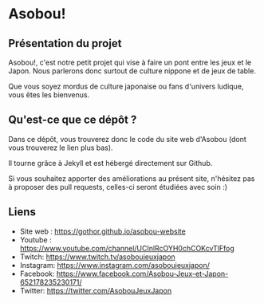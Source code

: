 # Asobou!

## Présentation du projet

Asobou!, c'est notre petit projet qui vise à faire un pont entre les jeux et le
Japon. 
Nous parlerons donc surtout de culture nippone et de jeux de table. 

Que vous soyez mordus de culture japonaise ou fans d'univers ludique, vous êtes
les bienvenus.

## Qu'est-ce que ce dépôt ?

Dans ce dépôt, vous trouverez donc le code du site web d'Asobou (dont vous
trouverez le lien plus bas).

Il tourne grâce à Jekyll et est hébergé directement sur Github.

Si vous souhaitez apporter des améliorations au présent site, n'hésitez pas à
proposer des pull requests, celles-ci seront étudiées avec soin :)

## Liens

- Site web : https://gothor.github.io/asobou-website
- Youtube : https://www.youtube.com/channel/UCInlRcOYH0chCOKcvTlFfog
- Twitch: https://www.twitch.tv/asoboujeuxjapon
- Instagram: https://www.instagram.com/asoboujeuxjapon/
- Facebook: https://www.facebook.com/Asobou-Jeux-et-Japon-652178235230171/
- Twitter: https://twitter.com/AsobouJeuxJapon
